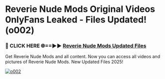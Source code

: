 # Reverie Nude Mods Original Videos 0nlyFans Leaked - Files Updated! (o002)

<h3>🔴 CLICK HERE 🌐==►► <a href="https://tinyurl.com/yc6ubb5a" rel="nofollow">Reverie Nude Mods Updated Files</a></h3>

Get Reverie Nude Mods and all content. Now you can access all videos and pictures of Reverie Nude Mods. New Updated Files 2025!

[![o002](https://i.imgur.com/7eu0CRL.gif)](https://tinyurl.com/yc6ubb5a)
